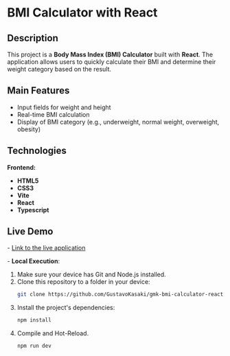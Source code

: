 # **BMI Calculator with React**

## **Description**
This project is a **Body Mass Index (BMI) Calculator** built with **React**. The application allows users to quickly calculate their BMI and determine their weight category based on the result.

## **Main Features**
- Input fields for weight and height
- Real-time BMI calculation
- Display of BMI category (e.g., underweight, normal weight, overweight, obesity)

## **Technologies**
**Frontend:**
- **HTML5**
- **CSS3**
- **Vite**
- **React**
- **Typescript**

## **Live Demo**
\- [Link to the live application](https://gmk-bmi-calculator-react.vercel.app/)

\- **Local Execution**:
1. Make sure your device has Git and Node.js installed.
2. Clone this repository to a folder in your device:
   ```sh
   git clone https://github.com/GustavoKasaki/gmk-bmi-calculator-react.git
   ```
4. Install the project's dependencies:
   ```sh
   npm install
   ```
5. Compile and Hot-Reload.
   ```sh
   npm run dev
   ```
